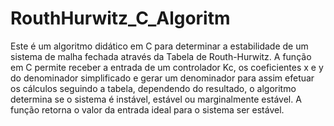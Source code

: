 # RouthHurwitz_C_Algoritm
Este é um algoritmo didático em C para determinar a estabilidade de um sistema de malha fechada através da Tabela de Routh-Hurwitz. A função em C permite receber a entrada de um controlador Kc, os coeficientes x e y do denominador simplificado e gerar um denominador para assim efetuar os cálculos seguindo a tabela, dependendo do resultado, o algoritmo determina se o sistema é instável, estável ou marginalmente estável. A função retorna o valor da entrada ideal para o sistema ser estável.
